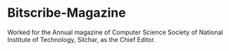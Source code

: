 # Bitscribe-Magazine
Worked for the Annual magazine of Computer Science Society of National Institute of Technology, Silchar, as the Chief Editor.
